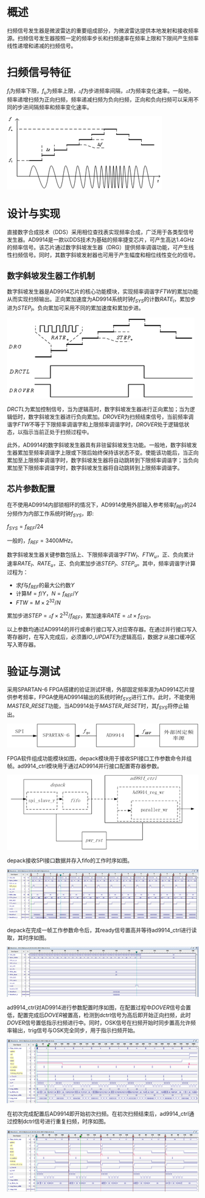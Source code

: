 # 概述
扫频信号发生器是微波雷达的重要组成部分，为微波雷达提供本地发射和接收频率源。扫频信号发生器按照一定的频率步长和扫频速率在频率上限和下限间产生频率线性递增和递减的扫频信号。
# 扫频信号特征
$f_l$为频率下限，$f_u$为频率上限，$\vartriangle f$为步进频率间隔，$\vartriangle t$为频率变化速率。一般地，频率递增扫频为正向扫频，频率递减扫频为负向扫频，正向和负向扫频可以采用不同的步进间隔频率和频率变化速率。

![1](https://github.com/TheWrangler/PSTR17R5B/blob/master/png/sweep.png)
# 设计与实现
直接数字合成技术（DDS）采用相位查找表实现频率合成，广泛用于各类型信号发生器。AD9914是一款以DDS技术为基础的频率捷变芯片，可产生高达1.4GHz的频率信号。该芯片通过数字斜坡发生器（DRG）提供频率调谐功能，可产生线性扫频信号。同时，其数字斜坡发射器也可用于产生幅度和相位线性变化的信号。
## 数字斜坡发生器工作机制
数字斜坡发生器是AD9914芯片的核心功能模块，实现频率调谐字$FTW$的累加功能从而实现扫频输出。正向累加速度为AD9914系统时钟$f_{SYS}$的计数$RATE_l$，累加步进为$STEP_l$。负向累加可采用不同的累加速度和累加步进。

![2](https://github.com/TheWrangler/PSTR17R5B/blob/master/png/drg.png)

$DRCTL$为累加控制信号，当为逻辑高时，数字斜坡发生器进行正向累加；当为逻辑低时，数字斜坡发生器进行负向累加。$DROVER$为扫频结束信号，当前频率调谐字$FTW$不等于下限频率调谐字和上限频率调谐字时，$DROVER$处于逻辑低状态，以指示当前正处于扫频过程中。

此外，AD9914的数字斜坡发生器具有非驻留斜坡发生功能。一般地，数字斜坡发生器累加至频率调谐字上限或下限后始终保持该状态不变。使能该功能后，当正向累加至上限频率调谐字时，数字斜坡发生器将自动跳转到下限频率调谐字；当负向累加至下限频率调谐字时，数字斜坡发生器将自动跳转到上限频率调谐字。
## 芯片参数配置
在不使用AD9914内部锁相环的情况下，AD9914使用外部输入参考频率$f_{REF}$的24分频作为内部工作系统时钟$f_{SYS}$，即:

$f_{SYS}=f_{REF}/24$

一般的，$f_{REF}=3400MHz$。

数字斜坡发生器关键参数包括上、下限频率调谐字$FTW_l$、$FTW_u$，正、负向累计速率$RATE_l$、$RATE_u$，正、负向累加步进$STEP_l$、$STEP_u$。其中，频率调谐字计算过程为：
+ 求$f$与$f_{REF}$的最大公约数$Y$
+ 计算$M=f/Y$，$N=f_{REF}/Y$
+ $FTW=M \times 2^{32}/N$

累加步进$STEP=\vartriangle f \times 2^{32}/f_{REF}$，累加速率$RATE=\vartriangle t \times f_{SYS}$。

以上参数均通过AD9914的并行或串行接口写入对应寄存器。在通过并行接口写入寄存器时，在写入完成后，必须置$IO\_UPDATE$为逻辑高后，数据才从接口缓冲区写入寄存器。
# 验证与测试
采用SPARTAN-6 FPGA搭建的验证测试环境，外部固定频率源为AD9914芯片提供参考频率，FPGA使用AD9914输出的系统时钟$f_{SYS}$进行工作。此时，不能使用$MASTER\_RESET$功能，当AD9914处于$MASTER\_RESET$时，其$f_{SYS}$将停止输出。

![3](https://github.com/TheWrangler/PSTR17R5B/blob/master/png/hw.png)

FPGA软件组成功能模块如图，depack模块用于接收SPI接口工作参数命令并组帧。ad9914_ctrl模块用于通过AD9914并行接口配置寄存器参数。

![4](https://github.com/TheWrangler/PSTR17R5B/blob/master/png/sw.png)

depack接收SPI接口数据并存入fifo的工作时序如图。

![5](https://github.com/TheWrangler/PSTR17R5B/blob/master/png/depack.png)

depack在完成一帧工作参数命令后，其ready信号置高并等待ad9914_ctrl进行读取，其时序如图。

![6](https://github.com/TheWrangler/PSTR17R5B/blob/master/png/cmd_recv_completed.png)

ad9914_ctrl对AD9914进行参数配置时序如图，在配置过程中$DOVER$信号会置低，配置完成后$DOVER$被置高，检测到dctrl信号为高后即开始正向扫频，此时$DOVER$信号置低指示扫频进行中。同时，OSK信号在扫频开始时同步置高允许频率输出，trig信号与OSK完全同步，用于指示扫频开始。

![7](https://github.com/TheWrangler/PSTR17R5B/blob/master/png/init_sweep.png)

在初次完成配置后AD9914即开始初次扫频。在初次扫频结束后，ad9914_ctrl通过控制dctrl信号进行重复扫频，时序如图。

![8](https://github.com/TheWrangler/PSTR17R5B/blob/master/png/resweep.png)
